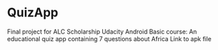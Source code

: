# QuizApp
Final project for ALC Scholarship Udacity Android Basic course: An educational quiz app containing 7 questions about Africa
Link to apk file
